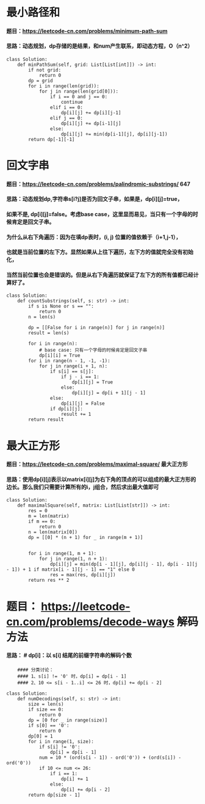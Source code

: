 # 最小路径和
#### 题目：https://leetcode-cn.com/problems/minimum-path-sum
#### 思路：动态规划，dp存储的是结果，和num产生联系，即动态方程，O（n^2）
```
class Solution:
    def minPathSum(self, grid: List[List[int]]) -> int:
        if not grid:
            return 0
        dp = grid
        for i in range(len(grid)):
            for j in range(len(grid[0])):
                if i == 0 and j == 0:
                    continue
                elif i == 0:
                    dp[i][j] += dp[i][j-1]
                elif j == 0:
                    dp[i][j] += dp[i-1][j]
                else:
                    dp[i][j] += min(dp[i-1][j], dp[i][j-1])
        return dp[-1][-1]
```

# 回文字串
#### 题目：https://leetcode-cn.com/problems/palindromic-substrings/   647
#### 思路：动态规划dp,字符串s[i?j]是否为回文子串，如果是，dp[i][j]=true，
#### 如果不是, dp[i][j]=false。考虑base case，这里显而易见，当只有一个字母的时候肯定是回文子串。
#### 为什么从右下角遍历：因为在填dp表时，(i, j) 位置的值依赖于（i+1,j-1），
#### 也就是当前位置的左下方。显然如果从上往下遍历，左下方的值就完全没有初始化，
#### 当然当前位置也会是错误的。但是从右下角遍历就保证了左下方的所有值都已经计算好了。
```
class Solution:
    def countSubstrings(self, s: str) -> int:
        if s is None or s == "":
            return 0
        n = len(s)

        dp = [[False for i in range(n)] for j in range(n)]
        result = len(s)

        for i in range(n):
            # base case: 只有一个字母的时候肯定是回文子串
            dp[i][i] = True
        for i in range(n - 1, -1, -1):
            for j in range(i + 1, n):
                if s[i] == s[j]:
                    if j - i == 1:
                        dp[i][j] = True
                    else:
                        dp[i][j] = dp[i + 1][j - 1]
                else:
                    dp[i][j] = False
                if dp[i][j]:
                    result += 1
        return result
```

# 最大正方形
#### 题目：https://leetcode-cn.com/problems/maximal-square/    最大正方形
#### 思路：使用dp[i][j]表示以matrix[i][j]为右下角的顶点的可以组成的最大正方形的边长。那么我们只需要计算所有的i，j组合，然后求出最大值即可
```
class Solution:
    def maximalSquare(self, matrix: List[List[str]]) -> int:
        res = 0
        m = len(matrix)
        if m == 0:
            return 0
        n = len(matrix[0])
        dp = [[0] * (n + 1) for _ in range(m + 1)]


        for i in range(1, m + 1):
            for j in range(1, n + 1):
                dp[i][j] = min(dp[i - 1][j], dp[i][j - 1], dp[i - 1][j - 1]) + 1 if matrix[i - 1][j - 1] == "1" else 0
                res = max(res, dp[i][j])
        return res ** 2
```

# 题目： https://leetcode-cn.com/problems/decode-ways   解码方法 
#### 思路： # dp[i]：以 s[i] 结尾的前缀字符串的解码个数
        #### 分类讨论：
        #### 1、s[i] != '0' 时，dp[i] = dp[i - 1]
        #### 2、10 <= s[i - 1..i] <= 26 时，dp[i] += dp[i - 2]
```
class Solution:
    def numDecodings(self, s: str) -> int:
        size = len(s)
        if size == 0:
            return 0
        dp = [0 for _ in range(size)]
        if s[0] == '0':
            return 0
        dp[0] = 1
        for i in range(1, size):
            if s[i] != '0':
                dp[i] = dp[i - 1]
            num = 10 * (ord(s[i - 1]) - ord('0')) + (ord(s[i]) - ord('0'))
            if 10 <= num <= 26:
                if i == 1:
                    dp[i] += 1
                else:
                    dp[i] += dp[i - 2]
        return dp[size - 1]
```